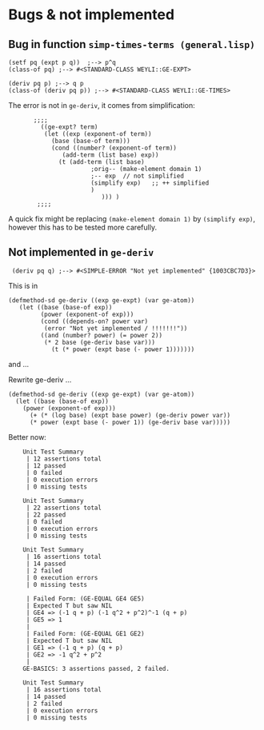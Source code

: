 Bugs & not implemented
======================

Bug in function `simp-times-terms (general.lisp)`
-------------------------------------------------

    (setf pq (expt p q))  ;--> p^q
    (class-of pq) ;--> #<STANDARD-CLASS WEYLI::GE-EXPT>

    (deriv pq p) ;--> q p
    (class-of (deriv pq p)) ;--> #<STANDARD-CLASS WEYLI::GE-TIMES> 
    
The error is not in  `ge-deriv`, it comes from simplification:

           ;;;; 
			 ((ge-expt? term)
			  (let ((exp (exponent-of term))
				(base (base-of term)))
			    (cond ((number? (exponent-of term))
				   (add-term (list base) exp))
				  (t (add-term (list base)
					       ;orig-- (make-element domain 1)
                           ;-- exp  // not simplified
                           (simplify exp)   ;; ++ simplified 
                           ) 
                              ))) )
            ;;;;

A quick fix might be replacing `(make-element domain 1)` by `(simplify exp)`, however this
has to be tested more carefully.

Not implemented in `ge-deriv` 
-----------------------------

     (deriv pq q) ;--> #<SIMPLE-ERROR "Not yet implemented" {1003CBC7D3}>
     
This is in

    (defmethod-sd ge-deriv ((exp ge-expt) (var ge-atom))
       (let ((base (base-of exp))
	         (power (exponent-of exp)))
             (cond ((depends-on? power var)
	          (error "Not yet implemented / !!!!!!!"))
	         ((and (number? power) (= power 2))
	          (* 2 base (ge-deriv base var)))
	            (t (* power (expt base (- power 1)))))))
	            
and ...



Rewrite ge-deriv ... 

    (defmethod-sd ge-deriv ((exp ge-expt) (var ge-atom))
      (let ((base (base-of exp))
	    (power (exponent-of exp)))
          (+ (* (log base) (expt base power) (ge-deriv power var))
          (* power (expt base (- power 1)) (ge-deriv base var)))))


Better now:


        Unit Test Summary
         | 12 assertions total
         | 12 passed
         | 0 failed
         | 0 execution errors
         | 0 missing tests

        Unit Test Summary
         | 22 assertions total
         | 22 passed
         | 0 failed
         | 0 execution errors
         | 0 missing tests

        Unit Test Summary
         | 16 assertions total
         | 14 passed
         | 2 failed
         | 0 execution errors
         | 0 missing tests

         | Failed Form: (GE-EQUAL GE4 GE5)
         | Expected T but saw NIL
         | GE4 => (-1 q + p) (-1 q^2 + p^2)^-1 (q + p)
         | GE5 => 1
         |
         | Failed Form: (GE-EQUAL GE1 GE2)
         | Expected T but saw NIL
         | GE1 => (-1 q + p) (q + p)
         | GE2 => -1 q^2 + p^2
         |
        GE-BASICS: 3 assertions passed, 2 failed.

        Unit Test Summary
         | 16 assertions total
         | 14 passed
         | 2 failed
         | 0 execution errors
         | 0 missing tests


            
